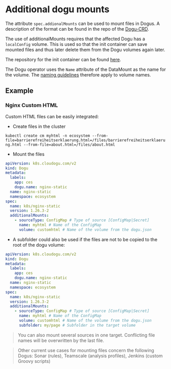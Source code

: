 # Additional dogu mounts

The attribute `spec.addionalMounts` can be used to mount files in Dogus.
A description of the format can be found in the repo of the
[Dogu-CRD](https://github.com/cloudogu/k8s-dogu-lib/blob/develop/docs/operations/dogu_format_en.md#additionalmounts).

The use of additionalMounts requires that the affected Dogu has a `localConfig` volume.
This is used so that the init container can save mounted files and thus later delete them from the Dogu volumes again later.

The repository for the init container can be found [here](https://github.com/cloudogu/dogu-additional-mounts-init).

The Dogu operator uses the `Name` attribute of the DataMount as the name for the volume.
The [naming guidelines](https://kubernetes.io/docs/concepts/overview/working-with-objects/names/#rfc-1035-label-names) therefore apply to volume names.

## Example

### Nginx Custom HTML

Custom HTML files can be easily integrated:

- Create files in the cluster

`kubectl create cm myhtml -n ecosystem --from-file=barrierefreiheitserklaerung.html=/files/barrierefreiheitserklaerung.html --from-file=about.html=/files/about.html`

- Mount the files

```yaml
apiVersion: k8s.cloudogu.com/v2
kind: Dogu
metadata:
  labels:
    app: ces
    dogu.name: nginx-static
  name: nginx-static
  namespace: ecosystem
spec:
  name: k8s/nginx-static
  version: 1.26.3-2
  additionalMounts:
    - sourceType: ConfigMap # Type of source [ConfigMap|Secret]
      name: myhtml # Name of the ConfigMap
      volume: customhtml # Name of the volume from the dogu.json
```

- A subfolder could also be used if the files are not to be copied to the root of the dogu volume:

```yaml
apiVersion: k8s.cloudogu.com/v2
kind: Dogu
metadata:
  labels:
    app: ces
    dogu.name: nginx-static
  name: nginx-static
  namespace: ecosystem
spec:
  name: k8s/nginx-static
  version: 1.26.3-2
  additionalMounts:
    - sourceType: ConfigMap # Type of source [ConfigMap|Secret]
      name: myhtml # Name of the ConfigMap
      volume: customhtml # Name of the volume from the dogu.json
      subfolder: my/page # Subfolder in the target volume
```

> You can also mount several sources in one target. Conflicting file names will be overwritten by the last file.

> Other current use cases for mounting files concern the following Dogus: Sonar (rules), Teamscale (analysis profiles), Jenkins (custom Groovy scripts)
